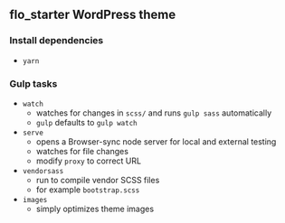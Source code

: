 ## flo_starter WordPress theme

### Install dependencies

* `yarn`

### Gulp tasks

* `watch`
  * watches for changes in `scss/` and runs `gulp sass` automatically
  * `gulp` defaults to `gulp watch`
* `serve`
  * opens a Browser-sync node server for local and external testing
  * watches for file changes
  * modify `proxy` to correct URL
* `vendorsass`
  * run to compile vendor SCSS files
  * for example `bootstrap.scss`
* `images`
  * simply optimizes theme images